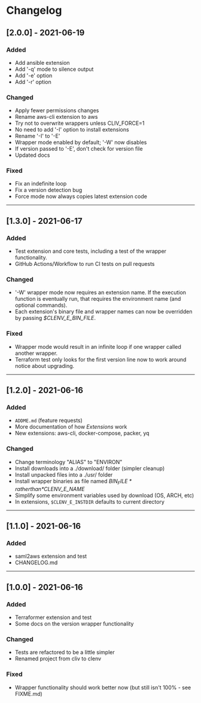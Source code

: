 # Changelog

## [2.0.0] - 2021-06-19

### Added
 - Add ansible extension
 - Add '-q' mode to silence output
 - Add '-e' option
 - Add '-r' option

### Changed
 - Apply fewer permissions changes
 - Rename aws-cli extension to aws
 - Try not to overwrite wrappers unless CLIV_FORCE=1
 - No need to add '-I' option to install extensions
 - Rename '-I' to '-E'
 - Wrapper mode enabled by default; '-W' now disables
 - If version passed to '-E', don't check for version file
 - Updated docs

### Fixed
 - Fix an indefinite loop
 - Fix a version detection bug
 - Force mode now always copies latest extension code

---


## [1.3.0] - 2021-06-17

### Added
 - Test extension and core tests, including a test of the wrapper functionality.
 - GitHub Actions/Workflow to run CI tests on pull requests

### Changed
 - '-W' wrapper mode now requires an extension name. If the execution function
   is eventually run, that requires the environment name (and optional commands).
 - Each extension's binary file and wrapper names can now be overridden by passing
   *$CLENV_E_BIN_FILE*.

### Fixed
 - Wrapper mode would result in an infinite loop if one wrapper called another
   wrapper.
 - Terraform test only looks for the first version line now to work around notice
   about upgrading.

---

## [1.2.0] - 2021-06-16

### Added
 - `ADDME.md` (feature requests)
 - More documentation of how *Extensions* work
 - New extensions: aws-cli, docker-compose, packer, yq
### Changed
 - Change terminology "ALIAS" to "ENVIRON"
 - Install downloads into a ./download/ folder (simpler cleanup)
 - Install unpacked files into a ./usr/ folder
 - Install wrapper binaries as file named *$BIN_FILE* rather than *$CLENV_E_NAME*
 - Simplify some environment variables used by download (OS, ARCH, etc)
 - In extensions, `$CLENV_E_INSTDIR` defaults to current directory

---

## [1.1.0] - 2021-06-16
### Added
 - saml2aws extension and test
 - CHANGELOG.md

---

## [1.0.0] - 2021-06-16
### Added
 - Terraformer extension and test
 - Some docs on the version wrapper functionality

### Changed
 - Tests are refactored to be a little simpler
 - Renamed project from cliv to clenv

### Fixed
 - Wrapper functionality should work better now (but still isn't 100% - see FIXME.md)
